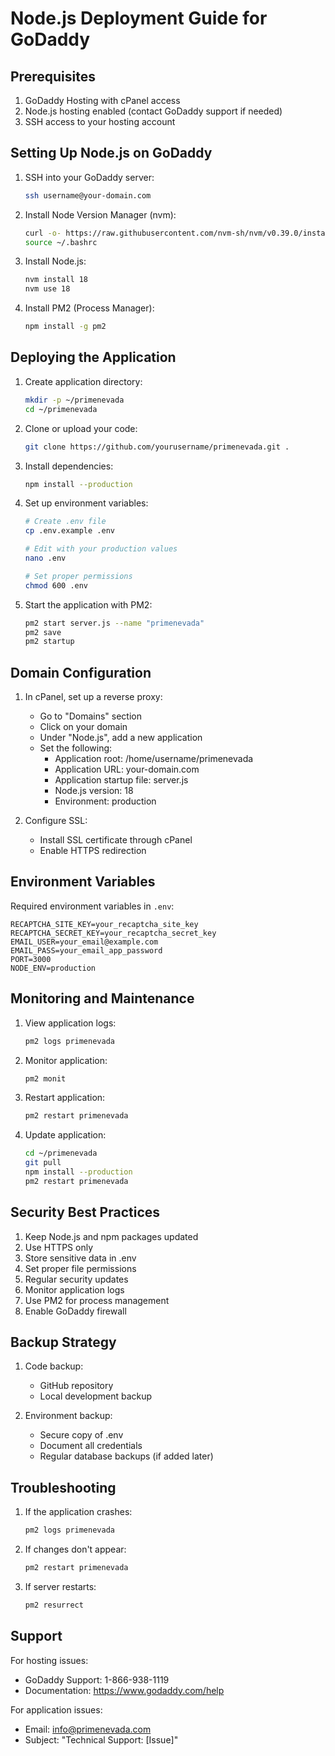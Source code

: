 # Node.js Deployment Guide for GoDaddy

## Prerequisites

1. GoDaddy Hosting with cPanel access
2. Node.js hosting enabled (contact GoDaddy support if needed)
3. SSH access to your hosting account

## Setting Up Node.js on GoDaddy

1. SSH into your GoDaddy server:
   ```bash
   ssh username@your-domain.com
   ```

2. Install Node Version Manager (nvm):
   ```bash
   curl -o- https://raw.githubusercontent.com/nvm-sh/nvm/v0.39.0/install.sh | bash
   source ~/.bashrc
   ```

3. Install Node.js:
   ```bash
   nvm install 18
   nvm use 18
   ```

4. Install PM2 (Process Manager):
   ```bash
   npm install -g pm2
   ```

## Deploying the Application

1. Create application directory:
   ```bash
   mkdir -p ~/primenevada
   cd ~/primenevada
   ```

2. Clone or upload your code:
   ```bash
   git clone https://github.com/yourusername/primenevada.git .
   ```

3. Install dependencies:
   ```bash
   npm install --production
   ```

4. Set up environment variables:
   ```bash
   # Create .env file
   cp .env.example .env
   
   # Edit with your production values
   nano .env
   
   # Set proper permissions
   chmod 600 .env
   ```

5. Start the application with PM2:
   ```bash
   pm2 start server.js --name "primenevada"
   pm2 save
   pm2 startup
   ```

## Domain Configuration

1. In cPanel, set up a reverse proxy:
   - Go to "Domains" section
   - Click on your domain
   - Under "Node.js", add a new application
   - Set the following:
     - Application root: /home/username/primenevada
     - Application URL: your-domain.com
     - Application startup file: server.js
     - Node.js version: 18
     - Environment: production

2. Configure SSL:
   - Install SSL certificate through cPanel
   - Enable HTTPS redirection

## Environment Variables

Required environment variables in `.env`:
```
RECAPTCHA_SITE_KEY=your_recaptcha_site_key
RECAPTCHA_SECRET_KEY=your_recaptcha_secret_key
EMAIL_USER=your_email@example.com
EMAIL_PASS=your_email_app_password
PORT=3000
NODE_ENV=production
```

## Monitoring and Maintenance

1. View application logs:
   ```bash
   pm2 logs primenevada
   ```

2. Monitor application:
   ```bash
   pm2 monit
   ```

3. Restart application:
   ```bash
   pm2 restart primenevada
   ```

4. Update application:
   ```bash
   cd ~/primenevada
   git pull
   npm install --production
   pm2 restart primenevada
   ```

## Security Best Practices

1. Keep Node.js and npm packages updated
2. Use HTTPS only
3. Store sensitive data in .env
4. Set proper file permissions
5. Regular security updates
6. Monitor application logs
7. Use PM2 for process management
8. Enable GoDaddy firewall

## Backup Strategy

1. Code backup:
   - GitHub repository
   - Local development backup

2. Environment backup:
   - Secure copy of .env
   - Document all credentials
   - Regular database backups (if added later)

## Troubleshooting

1. If the application crashes:
   ```bash
   pm2 logs primenevada
   ```

2. If changes don't appear:
   ```bash
   pm2 restart primenevada
   ```

3. If server restarts:
   ```bash
   pm2 resurrect
   ```

## Support

For hosting issues:
- GoDaddy Support: 1-866-938-1119
- Documentation: https://www.godaddy.com/help

For application issues:
- Email: info@primenevada.com
- Subject: "Technical Support: [Issue]"
